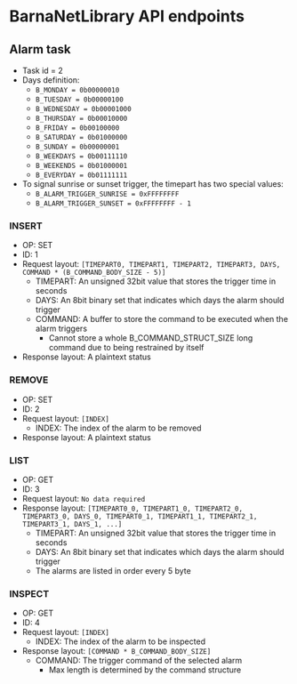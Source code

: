 # BarnaNetLibrary API endpoints

## Alarm task
- Task id = 2
- Days definition:
	- `B_MONDAY = 0b00000010`
	- `B_TUESDAY = 0b00000100`
	- `B_WEDNESDAY = 0b00001000`
	- `B_THURSDAY = 0b00010000`
	- `B_FRIDAY = 0b00100000`
	- `B_SATURDAY = 0b01000000`
	- `B_SUNDAY = 0b00000001`
	- `B_WEEKDAYS = 0b00111110`
	- `B_WEEKENDS = 0b01000001`
	- `B_EVERYDAY = 0b01111111`
- To signal sunrise or sunset trigger, the timepart has two special values:
	- `B_ALARM_TRIGGER_SUNRISE = 0xFFFFFFFF`
	- `B_ALARM_TRIGGER_SUNSET = 0xFFFFFFFF - 1`


### INSERT
- OP: SET
- ID: 1
- Request layout: `[TIMEPART0, TIMEPART1, TIMEPART2, TIMEPART3, DAYS, COMMAND * (B_COMMAND_BODY_SIZE - 5)]`
	- TIMEPART: An unsigned 32bit value that stores the trigger time in seconds
	- DAYS: An 8bit binary set that indicates which days the alarm should trigger
	- COMMAND: A buffer to store the command to be executed when the alarm triggers
		- Cannot store a whole B_COMMAND_STRUCT_SIZE long command due to being restrained by itself
- Response layout: A plaintext status

### REMOVE
- OP: SET
- ID: 2
- Request layout: `[INDEX]`
	- INDEX: The index of the alarm to be removed
- Response layout: A plaintext status

### LIST
- OP: GET
- ID: 3
- Request layout: `No data required`
- Response layout: `[TIMEPART0_0, TIMEPART1_0, TIMEPART2_0, TIMEPART3_0, DAYS_0, TIMEPART0_1, TIMEPART1_1, TIMEPART2_1, TIMEPART3_1, DAYS_1, ...]`
	- TIMEPART: An unsigned 32bit value that stores the trigger time in seconds
	- DAYS: An 8bit binary set that indicates which days the alarm should trigger
	- The alarms are listed in order every 5 byte

### INSPECT
- OP: GET
- ID: 4
- Request layout: `[INDEX]`
	- INDEX: The index of the alarm to be inspected
- Response layout: `[COMMAND * B_COMMAND_BODY_SIZE]`
	- COMMAND: The trigger command of the selected alarm
		- Max length is determined by the command structure
